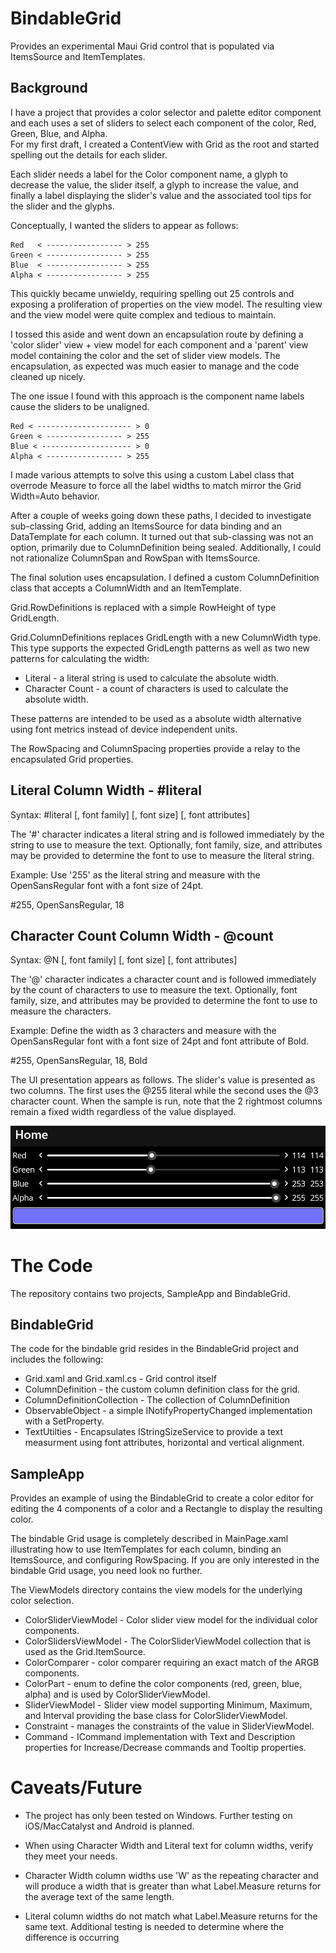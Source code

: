 # BindableGrid
Provides an experimental Maui Grid control that is populated via ItemsSource and ItemTemplates.

## Background
I have a project that provides a color selector and palette editor component
and each uses a set of sliders to select each component of the color, Red, Green, Blue, 
and Alpha.   
For my first draft, I created a ContentView
with Grid as the root and started spelling out the details for each slider.  

Each slider needs a label for the Color component name, a glyph to decrease the value, 
the slider itself, a glyph to increase the value, and finally a label displaying 
the slider's value and the associated tool tips for the slider and the glyphs.

Conceptually, I wanted the sliders to appear as follows:

    Red   < ----------------- > 255
    Green < ----------------- > 255
    Blue  < ----------------- > 255
    Alpha < ----------------- > 255

This quickly became unwieldy, requiring spelling out 25 controls and exposing
a proliferation of properties on the view model. The resulting view and the view model
were quite complex and tedious to maintain.

I tossed this aside and went down an encapsulation route by defining a 'color slider'
view + view model for each component and a 'parent' view model containing the 
color and the set of slider view models.  The encapsulation, as expected
was much easier to manage and the code cleaned up nicely.

The one issue I found with this approach is the component name labels cause the sliders
to be unaligned.

    Red < --------------------- > 0
    Green < ----------------- > 255
    Blue < -------------------- > 0
    Alpha < ----------------- > 255

I made various attempts to solve this using a custom Label class that overrode
Measure to force all the label widths to match mirror the Grid Width=Auto behavior.

After a couple of weeks going down these paths, I decided to investigate 
sub-classing Grid, adding an ItemsSource for data binding and an DataTemplate
for each column. It turned out that sub-classing was not an option, primarily
due to ColumnDefinition being sealed. Additionally, I could not rationalize
ColumnSpan and RowSpan with ItemsSource.

The final solution uses encapsulation. I defined a custom ColumnDefinition
class that accepts a ColumnWidth and an ItemTemplate.

Grid.RowDefinitions is replaced with a simple RowHeight of type GridLength.

Grid.ColumnDefinitions replaces GridLength with a new ColumnWidth type. This type
supports the expected GridLength patterns as well as two new patterns for calculating
the width:

- Literal - a literal string is used to calculate the absolute width.
- Character Count - a count of characters is used to calculate the absolute width.

These patterns are intended to be used as a absolute width alternative using 
font metrics instead of device independent units.

The RowSpacing and ColumnSpacing properties provide a relay to the encapsulated Grid
properties.

## Literal Column Width - #literal

Syntax:
#literal [, font family] [, font size] [, font attributes]

The '#' character indicates a literal string and is followed immediately by the
string to use to measure the text.  Optionally, font family, size, and attributes 
may be provided to determine the font to use to measure the literal string.

Example: Use '255' as the literal string and measure with the OpenSansRegular font with 
a font size of 24pt.

#255, OpenSansRegular, 18

## Character Count Column Width - @count
Syntax:
@N [, font family] [, font size] [, font attributes]

The '@' character indicates a character count and is followed immediately by the
count of characters to use to measure the text. Optionally, font family, size, and attributes 
may be provided to determine the font to use to measure the characters.

Example: Define the width as 3 characters and measure with the OpenSansRegular font with 
a font size of 24pt and font attribute of Bold.

#255, OpenSansRegular, 18, Bold

The UI presentation appears as follows. The slider's value is presented as two columns. The
first uses the @255 literal while the second uses the @3 character count. When the sample is 
run, note that the 2 rightmost columns remain a fixed width regardless of the value displayed. 

![Image](./ScreenShot.png?raw=true)

# The Code
The repository contains two projects, SampleApp and BindableGrid.

## BindableGrid
The code for the bindable grid resides in the BindableGrid project and 
includes the following:

- Grid.xaml and Grid.xaml.cs - Grid control itself
- ColumnDefinition - the custom column definition class for the grid.
- ColumnDefinitionCollection - The collection of ColumnDefinition
- ObservableObject - a simple INotifyPropertyChanged implementation with a SetProperty<T>.
- TextUtilties - Encapsulates IStringSizeService to provide a text measurment using font attributes, horizontal and vertical alignment.

## SampleApp
Provides an example of using the BindableGrid to create a color editor for editing
the 4 components of a color and a Rectangle to display the resulting color.

The bindable Grid usage is completely described in MainPage.xaml illustrating how to use
ItemTemplates for each column, binding an ItemsSource, and configuring RowSpacing. If you 
are only interested in the bindable Grid usage, you need look no further.

The ViewModels directory contains the view models for the underlying color selection. 

- ColorSliderViewModel - Color slider view model for the individual color components.
- ColorSlidersViewModel - The ColorSliderViewModel collection that is used as the Grid.ItemSource.
- ColorComparer - color comparer requiring an exact match of the ARGB components.
- ColorPart - enum to define the color components (red, green, blue, alpha) and is used by ColorSliderViewModel.
- SliderViewModel - Slider view model supporting Minimum, Maximum, and Interval providing the base class for ColorSliderViewModel.
- Constraint - manages the constraints of the value in SliderViewModel.
- Command - ICommand implementation with Text and Description properties for Increase/Decrease commands and Tooltip properties.

# Caveats/Future

- The project has only been tested on Windows. Further testing on iOS/MacCatalyst and Android is planned.

- When using Character Width and Literal text for column widths, verify they meet your needs.

- Character Width column widths use 'W' as the repeating character and will produce a width that is greater than what Label.Measure returns for the average text of the same length.

- Literal column widths do not match what Label.Measure returns for the same text. Additional testing is needed to determine where the difference is occurring
 
